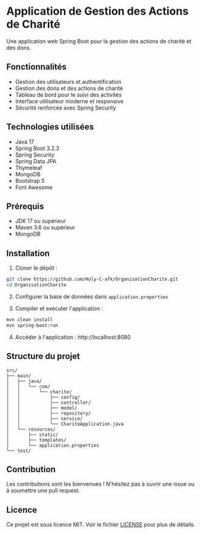 # Application de Gestion des Actions de Charité

Une application web Spring Boot pour la gestion des actions de charité et des dons.

## Fonctionnalités

- Gestion des utilisateurs et authentification
- Gestion des dons et des actions de charité
- Tableau de bord pour le suivi des activités
- Interface utilisateur moderne et responsive
- Sécurité renforcée avec Spring Security

## Technologies utilisées

- Java 17
- Spring Boot 3.2.3
- Spring Security
- Spring Data JPA
- Thymeleaf
- MongoDB
- Bootstrap 5
- Font Awesome

## Prérequis

- JDK 17 ou supérieur
- Maven 3.6 ou supérieur
- MongoDB

## Installation

1. Cloner le dépôt :
```bash
git clone https://github.com/Holy-C-afk/OrganisationCharite.git
cd OrganisationCharite
```

2. Configurer la base de données dans `application.properties`

3. Compiler et exécuter l'application :
```bash
mvn clean install
mvn spring-boot:run
```

4. Accéder à l'application : http://localhost:8080

## Structure du projet

```
src/
├── main/
│   ├── java/
│   │   └── com/
│   │       └── charite/
│   │           ├── config/
│   │           ├── controller/
│   │           ├── model/
│   │           ├── repository/
│   │           ├── service/
│   │           └── ChariteApplication.java
│   └── resources/
│       ├── static/
│       ├── templates/
│       └── application.properties
└── test/
```

## Contribution

Les contributions sont les bienvenues ! N'hésitez pas à ouvrir une issue ou à soumettre une pull request.

## Licence

Ce projet est sous licence MIT. Voir le fichier [LICENSE](LICENSE) pour plus de détails. 